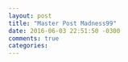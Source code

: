 ```yaml
---
layout: post
title: "Master Post Madness99"
date: 2016-06-03 22:51:50 -0300
comments: true
categories: 
---
```

